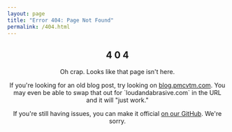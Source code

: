 ```yaml
---
layout: page
title: "Error 404: Page Not Found"
permalink: /404.html
---
```


<div style="text-align: center">
<h2>4 0 4</h2>
<div class="blob">

  Oh crap. Looks like that page isn't here.

  <p>
    If you're looking for an old blog post, try looking on <a href="https://blog.pmcvtm.com/archive">blog.pmcvtm.com</a>. You may even be able to swap that out for `loudandabrasive.com` in the URL and it will "just work."
  </p>

  <p>
    If you're still having issues, you can make it official <a href="https://github.com/loudandabrasive/loudandabrasive.com/issues">on our GitHub</a>. We're sorry.
  </p>
</div>
</div>